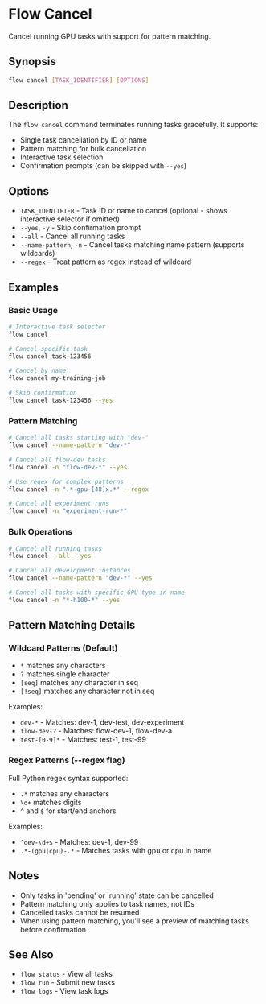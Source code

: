 # Flow Cancel

Cancel running GPU tasks with support for pattern matching.

## Synopsis

```bash
flow cancel [TASK_IDENTIFIER] [OPTIONS]
```

## Description

The `flow cancel` command terminates running tasks gracefully. It supports:
- Single task cancellation by ID or name
- Pattern matching for bulk cancellation
- Interactive task selection
- Confirmation prompts (can be skipped with `--yes`)

## Options

- `TASK_IDENTIFIER` - Task ID or name to cancel (optional - shows interactive selector if omitted)
- `--yes`, `-y` - Skip confirmation prompt
- `--all` - Cancel all running tasks
- `--name-pattern`, `-n` - Cancel tasks matching name pattern (supports wildcards)
- `--regex` - Treat pattern as regex instead of wildcard

## Examples

### Basic Usage

```bash
# Interactive task selector
flow cancel

# Cancel specific task
flow cancel task-123456

# Cancel by name
flow cancel my-training-job

# Skip confirmation
flow cancel task-123456 --yes
```

### Pattern Matching

```bash
# Cancel all tasks starting with "dev-"
flow cancel --name-pattern "dev-*"

# Cancel all flow-dev tasks
flow cancel -n "flow-dev-*" --yes

# Use regex for complex patterns
flow cancel -n ".*-gpu-[48]x.*" --regex

# Cancel all experiment runs
flow cancel -n "experiment-run-*"
```

### Bulk Operations

```bash
# Cancel all running tasks
flow cancel --all --yes

# Cancel all development instances
flow cancel --name-pattern "dev-*" --yes

# Cancel all tasks with specific GPU type in name
flow cancel -n "*-h100-*" --yes
```

## Pattern Matching Details

### Wildcard Patterns (Default)
- `*` matches any characters
- `?` matches single character
- `[seq]` matches any character in seq
- `[!seq]` matches any character not in seq

Examples:
- `dev-*` - Matches: dev-1, dev-test, dev-experiment
- `flow-dev-?` - Matches: flow-dev-1, flow-dev-a
- `test-[0-9]*` - Matches: test-1, test-99

### Regex Patterns (--regex flag)
Full Python regex syntax supported:
- `.*` matches any characters
- `\d+` matches digits
- `^` and `$` for start/end anchors

Examples:
- `^dev-\d+$` - Matches: dev-1, dev-99
- `.*-(gpu|cpu)-.*` - Matches tasks with gpu or cpu in name

## Notes

- Only tasks in 'pending' or 'running' state can be cancelled
- Pattern matching only applies to task names, not IDs
- Cancelled tasks cannot be resumed
- When using pattern matching, you'll see a preview of matching tasks before confirmation

## See Also

- `flow status` - View all tasks
- `flow run` - Submit new tasks
- `flow logs` - View task logs
